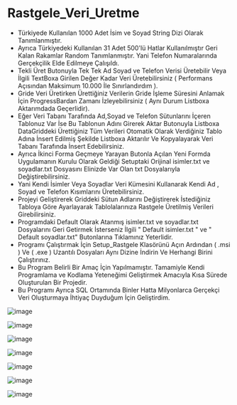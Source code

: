# Rastgele_Veri_Uretme
* Türkiyede Kullanılan 1000 Adet İsim ve Soyad String Dizi Olarak Tanımlanmıştır.
* Ayrıca Türkiyedeki Kullanılan 31 Adet 500'lü Hatlar Kullanılmıştır Geri Kalan Rakamlar Random Tanımlanmıştır. Yani Telefon Numaralarında Gerçekçilik Elde Edilmeye Çalışıldı.
* Tekli Üret Butonuyla Tek Tek Ad Soyad ve Telefon Verisi Üretebilir Veya İlgili TextBoxa Girilen Değer Kadar Veri Üretebilirsiniz ( Performans Açısından Maksimum 10.000 İle Sınırlandırdım ).
* Gride Veri Üretirken Ürettiğiniz Verilerin Gride İşleme Süresini Anlamak İçin ProgressBardan Zamanı İzleyebilirsiniz ( Aynı Durum Listboxa Aktarımdada Geçerlidir).
* Eğer Veri Tabanı Tarafında Ad,Soyad ve Telefon Sütunlarını İçeren Tablonuz Var İse Bu Tablonun Adını Girerek Aktar Butonuyla Listboxa DataGriddeki Ürettiğiniz Tüm Verileri Otomatik Olarak Verdiğiniz Tablo Adına İnsert Edilmiş Şekilde Listboxa Aktarılır Ve Kopyalayarak Veri Tabanı Tarafında İnsert Edebilirsiniz.
* Ayrıca İkinci Forma Geçmeye Yarayan Butonla Açılan Yeni Formda Uygulamanın Kurulu Olarak Geldiği Setuptaki Orijinal isimler.txt ve soyadlar.txt Dosyasını Elinizde Var Olan txt Dosyalarıyla Değiştirebilirsiniz.
* Yani Kendi İsimler Veya Soyadlar Veri Kümesini Kullanarak Kendi Ad , Soyad ve Telefon Kısımlarını Üretebilirsiniz.
* Projeyi Geliştirerek Griddeki Sütun Adlarını Değiştirerek İstediğiniz Tabloya Göre Ayarlayarak Tablolalarınıza Rastgele Üretilmiş Verileri Girebilirsiniz.
* Programdaki Default Olarak Atanmış isimler.txt ve soyadlar.txt Dosyalarını Geri Getirmek İsterseniz İlgili " Default isimler.txt " ve " Default soyadlar.txt" Butonlarına Tıklamınız Yeterlidir.
* Programı Çalıştırmak İçin Setup_Rastgele Klasörünü Açın Ardından ( .msi ) Ve ( .exe ) Uzantılı Dosyaları Aynı Dizine İndirin Ve Herhangi Birini Çalıştırınız.
* Bu Program Belirli Bir Amaç İçin Yapılmamıştır. Tamamiyle Kendi Programlama ve Kodlama Yeteneğimi Geliştirmek Amacıyla Kısa Sürede Oluşturulan Bir Projedir.
* Bu Programı Ayrıca SQL Ortamında Binler Hatta Milyonlarca Gerçekçi Veri Oluşturmaya İhtiyaç Duyduğum İçin Geliştirdim.

![image](https://github.com/boraavcu/Rastgele_Veri_Uretme/assets/110854353/98b62bad-9397-480d-8523-004ab3335754)

![image](https://github.com/boraavcu/Rastgele_Veri_Uretme/assets/110854353/95ca4cc9-0ccc-42f6-b570-56167ffb2c12)

![image](https://github.com/boraavcu/Rastgele_Veri_Uretme/assets/110854353/5ac86151-f3f5-4f2e-9142-c54017aecde0)

![image](https://github.com/boraavcu/Rastgele_Veri_Uretme/assets/110854353/19e8821b-8977-4116-aee4-66fdb0a10206)

![image](https://github.com/boraavcu/Rastgele_Veri_Uretme/assets/110854353/b1563c23-a88a-4ef5-9479-2f2c20d4bea6)

![image](https://github.com/boraavcu/Rastgele_Veri_Uretme/assets/110854353/f6b7eb97-5d00-4f0d-8b2f-8ecbe87aa781)

![image](https://github.com/boraavcu/Rastgele_Veri_Uretme/assets/110854353/98d76bad-c6c1-4f3d-8747-8847cb42b00f)

